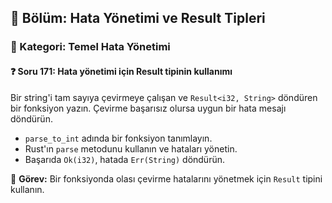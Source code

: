 ## 📘 Bölüm: Hata Yönetimi ve Result Tipleri  
### 🔹 Kategori: Temel Hata Yönetimi  
#### ❓ Soru 171: Hata yönetimi için Result tipinin kullanımı

Bir string'i tam sayıya çevirmeye çalışan ve `Result<i32, String>` döndüren bir fonksiyon yazın. Çevirme başarısız olursa uygun bir hata mesajı döndürün.

- `parse_to_int` adında bir fonksiyon tanımlayın.
- Rust'ın `parse` metodunu kullanın ve hataları yönetin.
- Başarıda `Ok(i32)`, hatada `Err(String)` döndürün.

🔧 **Görev:** Bir fonksiyonda olası çevirme hatalarını yönetmek için `Result` tipini kullanın.
